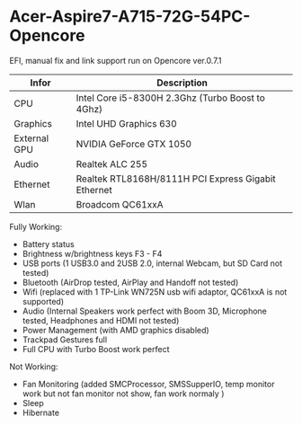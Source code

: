 # Acer-Aspire7-A715-72G-54PC-Opencore
EFI, manual fix and link support run on Opencore ver.0.7.1


| Infor | Description |
| --- | --- |
| CPU | Intel Core i5-8300H 2.3Ghz (Turbo Boost to 4Ghz) |
| Graphics | Intel UHD Graphics 630 |
| External GPU | NVIDIA GeForce GTX 1050 |
| Audio | Realtek ALC 255 |
| Ethernet | Realtek RTL8168H/8111H PCI Express Gigabit Ethernet |
| Wlan | Broadcom QC61xxA |


Fully Working:

- Battery status
- Brightness w/brightness keys F3 - F4
- USB ports (1 USB3.0 and 2USB 2.0, internal Webcam, but SD Card not tested)
- Bluetooth (AirDrop tested, AirPlay and Handoff not tested)
- Wifi (replaced with 1 TP-Link WN725N usb wifi adaptor, QC61xxA is not supported)
- Audio (Internal Speakers work perfect with Boom 3D, Microphone tested, Headphones and HDMI not tested)
- Power Management (with AMD graphics disabled)
- Trackpad Gestures full
- Full CPU with Turbo Boost work perfect


Not Working:

- Fan Monitoring (added SMCProcessor, SMSSupperIO, temp monitor work but not fan monitor not show, fan work normaly )
- Sleep
- Hibernate

